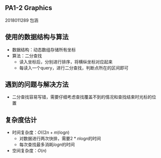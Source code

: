 ## PA1-2 Graphics
2018011289 包涵

## 使用的数据结构与算法
- 数据结构：动态数组存储所有坐标
- 算法：二分查找
  - 读入坐标后，分别进行排序，将横纵坐标对应起来
  - 每读入一个query，进行二分查找，判断点所在的区间即可

## 遇到的问题与解决方法
- 二分查找容易写错，需要仔细考虑查找覆盖不到的情况和查找结束时光标的位置

## 复杂度估计
- 时间复杂度：$O((2n+m)\log_{}n)$
  - 对数据进行两次快排，需要$2*n\log_{}n$的时间
  - 每次查找最多消耗$log_{}n$的时间
- 空间复杂度：$O(n)$
